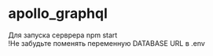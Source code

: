 # apollo_graphql
Для запуска серврера npm start<br />
!Не забудьте поменять переменную DATABASE URL в .env
